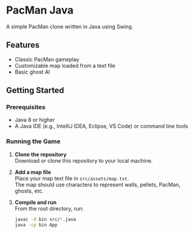 # PacMan Java

A simple PacMan clone written in Java using Swing.

## Features

- Classic PacMan gameplay
- Customizable map loaded from a text file
- Basic ghost AI

## Getting Started

### Prerequisites

- Java 8 or higher
- A Java IDE (e.g., IntelliJ IDEA, Eclipse, VS Code) or command line tools

### Running the Game

1. **Clone the repository**  
   Download or clone this repository to your local machine.

2. **Add a map file**  
   Place your map text file in `src/assets/map.txt`.  
   The map should use characters to represent walls, pellets, PacMan, ghosts, etc.

3. **Compile and run**  
   From the root directory, run:

   ```sh
   javac -d bin src/*.java
   java -cp bin App
   ```
